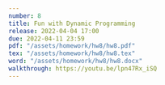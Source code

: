 ```yaml
---
number: 8
title: Fun with Dynamic Programming
release: 2022-04-04 17:00
due: 2022-04-11 23:59
pdf: "/assets/homework/hw8/hw8.pdf"
tex: "/assets/homework/hw8/hw8.tex"
word: "/assets/homework/hw8/hw8.docx"
walkthrough: https://youtu.be/lpn47Rx_iSQ
---
```

